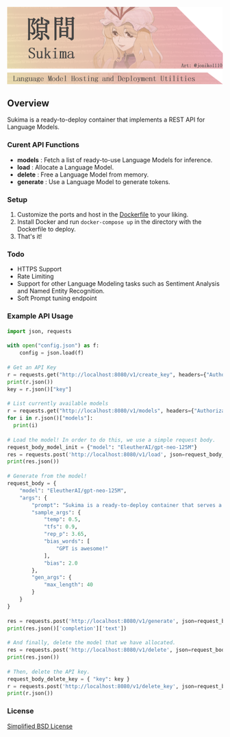 ![logo](banner.png)

## Overview
Sukima is a ready-to-deploy container that implements a REST API for Language Models.

### Curent API Functions
- **models** : Fetch a list of ready-to-use Language Models for inference.
- **load** : Allocate a Language Model.
- **delete** : Free a Language Model from memory.
- **generate** : Use a Language Model to generate tokens.

### Setup
1. Customize the ports and host in the [Dockerfile](Dockerfile) to your liking.
2. Install Docker and run ``docker-compose up`` in the directory with the Dockerfile to deploy.
3. That's it!

### Todo
- HTTPS Support
- Rate Limiting
- Support for other Language Modeling tasks such as Sentiment Analysis and Named Entity Recognition.
- Soft Prompt tuning endpoint

### Example API Usage
```python
import json, requests

with open("config.json") as f:
    config = json.load(f)

# Get an API Key
r = requests.get("http://localhost:8080/v1/create_key", headers={"Authorization": config["auth_admin_token"]})
print(r.json())
key = r.json()["key"]

# List currently available models
r = requests.get("http://localhost:8080/v1/models", headers={"Authorization": key})
for i in r.json()["models"]:
  print(i)

# Load the model! In order to do this, we use a simple request body.
request_body_model_init = {"model": "EleutherAI/gpt-neo-125M"}
res = requests.post('http://localhost:8080/v1/load', json=request_body_model_init, headers={"Authorization": key})
print(res.json())

# Generate from the model!
request_body = {
    "model": "EleutherAI/gpt-neo-125M",
    "args": {
        "prompt": "Sukima is a ready-to-deploy container that serves a REST API for Language Models. Not only does",
        "sample_args": {
            "temp": 0.5,
            "tfs": 0.9,
            "rep_p": 3.65,
            "bias_words": [
                "GPT is awesome!"
            ],
            "bias": 2.0
        },
        "gen_args": {
            "max_length": 40
        }
    }
}

res = requests.post('http://localhost:8080/v1/generate', json=request_body, headers={"Authorization": key})
print(res.json()['completion']['text'])

# And finally, delete the model that we have allocated.
res = requests.post('http://localhost:8080/v1/delete', json=request_body_model_init, headers={"Authorization": key})
print(res.json())

# Then, delete the API key.
request_body_delete_key = { "key": key }
r = requests.post('http://localhost:8080/v1/delete_key', json=request_body_delete_key, headers={"Authorization": config["auth_admin_token"]})
print(r.json())
```

### License
[Simplified BSD License](LICENSE)
